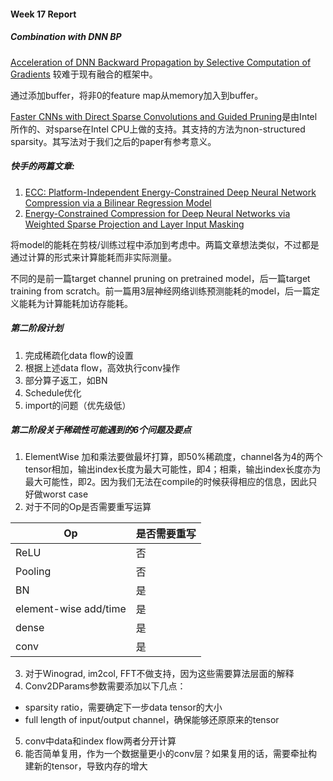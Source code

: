 
#### Week 17 Report

##### Combination with DNN BP


[Acceleration of DNN Backward Propagation by Selective Computation of Gradients](https://dl.acm.org/citation.cfm?id=3317755) 较难于现有融合的框架中。

通过添加buffer，将非0的feature map从memory加入到buffer。


[Faster CNNs with Direct Sparse Convolutions and Guided Pruning](https://arxiv.org/abs/1608.01409)是由Intel所作的、对sparse在Intel CPU上做的支持。其支持的方法为non-structured sparsity。其写法对于我们之后的paper有参考意义。

##### 快手的两篇文章:
1. [ECC: Platform-Independent Energy-Constrained Deep Neural Network Compression via a Bilinear Regression Model](https://arxiv.org/abs/1812.01803)
2. [Energy-Constrained Compression for Deep Neural Networks via Weighted Sparse Projection and Layer Input Masking](https://openreview.net/forum?id=BylBr3C9K7)

将model的能耗在剪枝/训练过程中添加到考虑中。两篇文章想法类似，不过都是通过计算的形式来计算能耗而非实际测量。

不同的是前一篇target channel pruning on pretrained model，后一篇target training from scratch。前一篇用3层神经网络训练预测能耗的model，后一篇定义能耗为计算能耗加访存能耗。

##### 第二阶段计划
1. 完成稀疏化data flow的设置
2. 根据上述data flow，高效执行conv操作
3. 部分算子返工，如BN
4. Schedule优化
5. import的问题（优先级低）

##### 第二阶段关于稀疏性可能遇到的6个问题及要点
1. ElementWise 加和乘法要做最坏打算，即50%稀疏度，channel各为4的两个tensor相加，输出index长度为最大可能性，即4；相乘，输出index长度亦为最大可能性，即2。因为我们无法在compile的时候获得相应的信息，因此只好做worst case
2. 对于不同的Op是否需要重写运算

| Op | 是否需要重写 |
| ------- | ------ |
| ReLU | 否 | 
| Pooling | 否 |
| BN | 是 |
| element-wise add/time | 是 |
| dense | 是 |
| conv | 是 |

3. 对于Winograd, im2col, FFT不做支持，因为这些需要算法层面的解释
4. Conv2DParams参数需要添加以下几点：
  - sparsity ratio，需要确定下一步data tensor的大小
  - full length of input/output channel，确保能够还原原来的tensor
5. conv中data和index flow两者分开计算
6. 能否简单复用，作为一个数据量更小的conv层？如果复用的话，需要牵扯构建新的tensor，导致内存的增大

